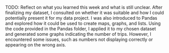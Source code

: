 TODO: Reflect on what you learned this week and what is still unclear.
After finalizing my dataset, I consulted on whether it was suitable and how I could potentially present it for my data project. I was also introduced to Pandas and explored how it could be used to create maps, graphs, and lists. Using the code provided in the Pandas folder, I applied it to my chosen dataset and generated some graphs indicating the number of trips. However, I encountered some issues, such as numbers not displaying correctly or appearing on the wrong axis.
